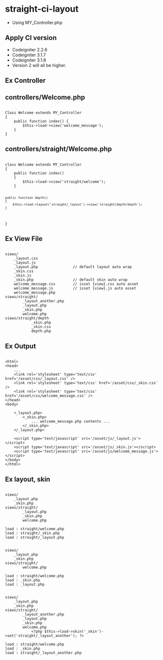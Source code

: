 # straight-ci-layout #
- Using MY_Controller.php

## Apply CI version ##
- Codeigniter 2.2.6
- Codeigniter 3.1.7
- Codeigniter 3.1.8
- Version 2 will all be higher.

## Ex Controller ##
<h2>controllers/Welcome.php</h2>
<pre><code>
Class Welcome extends MY_Controller
{
    public function index() {
        $this->load->view('welcome_message');
    }
}
</code></pre>

<h2>controllers/straight/Welcome.php</h2>
<code>
class Welcome extends MY_Controller
{
    public function index()
    {
        $this->load->view('straight/welcome');
    }

    public function depth()
    {
        $this->load->layout('straight/_layout')->view('straight/depth/depth');
    }
}
</code>

## Ex View File ##

<pre><code>
views/
    _layout.css
    _layout.js
    _layout.php                // default layout auto wrap
    _skin.css
    _skin.js
    _skin.php                  // default skin auto wrap
    welcome_message.css        // isset {view}.css auto asset
    welcome_message.js         // isset {view}.js auto asset
    welcome_message.php
views/straight/
        _layout_another.php
        _layout.php
        _skin.php
        welcome.php
views/straight/depth
            _skin.php
            _skin.css
            depth.php
</code></pre>

## Ex Output ##

<pre><code>
&lt;html>
&lt;head>
    ...
    &lt;link rel='stylesheet' type='text/css' href='/asset/css/_layout.css' />
    &lt;link rel='stylesheet' type='text/css' href='/asset/css/_skin.css' />
    &lt;link rel='stylesheet' type='text/css' href='/asset/css/welcome_message.css' />
&lt;/head>
&lt;body>
    
    &lt;_layout.php>
        &lt;_skin.php>
            ... welcome_message.php contents ...
        &lt;/_skin.php>
    &lt;/_layout.php>

    &lt;script type='text/javascript' src='/asset/js/_layout.js'>&lt;/script>
    &lt;script type='text/javascript' src='/asset/js/_skin.js'>&lt;/script>
    &lt;script type='text/javascript' src='/asset/js/welcome_message.js'>&lt;/script>
&lt;/body>
&lt;/html>
</code></pre>

## Ex layout, skin ##
<pre><code>
views/
    _layout.php
    _skin.php
views/straight/
        _layout.php
        _skin.php
        welcome.php

load : straight/welcome.php
load : straight/_skin.php
load : straight/_layout.php
</code></pre>

<pre><code>
views/
    _layout.php
    _skin.php
views/straight/
        welcome.php

load : straight/welcome.php
load : _skin.php
load : _layout.php
</code></pre>

<pre><code>
views/
    _layout.php
    _skin.php
views/straight/
        _layout_another.php
        _layout.php
        _skin.php
        welcome.php
            &lt;?php $this->load->skin('_skin')->set('straight/_layout_another'); ?&gt;

load : straight/welcome.php
load : _skin.php
load : straight/_layout_another.php
</code></pre>